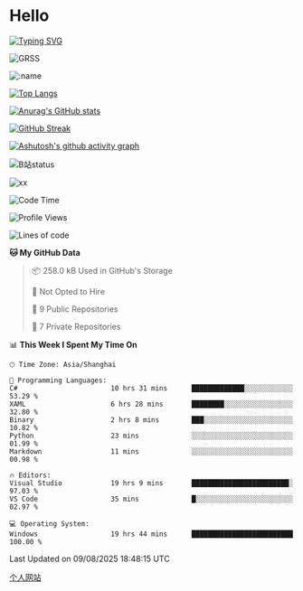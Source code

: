 # Hello


[![Typing SVG](https://readme-typing-svg.demolab.com?font=Fira+Code&pause=1000&color=F78FDE&width=435&lines=Ciallo%ef%bd%9e(%e2%88%a0%e3%83%bb%cf%89%3c+)%e2%8c%92%e2%98%85)](https://git.io/typing-svg)

![GRSS](https://github-readme-steam-card.vercel.app/status/?steamid=76561198221796636&show_in_game_bg=true&show_recent_game_bg=true&animated_avatar=true)

![:name](https://count.getloli.com/get/@hk416?theme=rule34)

[![Top Langs](https://github-readme-stats.vercel.app/api/top-langs/?username=qq583044063qq&locale=cn&hide=javascript,html)](https://github.com/anuraghazra/github-readme-stats)

[![Anurag's GitHub stats](https://github-readme-stats.vercel.app/api?username=qq583044063qq&count_private=true&show_icons=true&locale=cn)](https://github.com/anuraghazra/github-readme-stats)

[![GitHub Streak](https://streak-stats.demolab.com/?user=qq583044063qq&locale=zh_Hans)](https://git.io/streak-stats)

[![Ashutosh's github activity graph](https://github-readme-activity-graph.vercel.app/graph?username=qq583044063qq)](https://github.com/ashutosh00710/github-readme-activity-graph)

![B站status](https://stats.justsong.cn/api/bilibili/?id=3931848&lang=zh-CN)

![xx](xx.gif)

<!--START_SECTION:waka-->
![Code Time](http://img.shields.io/badge/Code%20Time-1%2C842%20hrs%2017%20mins-blue)

![Profile Views](http://img.shields.io/badge/Profile%20Views-3-blue)

![Lines of code](https://img.shields.io/badge/From%20Hello%20World%20I%27ve%20Written-992.7%20thousand%20lines%20of%20code-blue)

**🐱 My GitHub Data** 

> 📦 258.0 kB Used in GitHub's Storage 
 > 
> 🚫 Not Opted to Hire
 > 
> 📜 9 Public Repositories 
 > 
> 🔑 7 Private Repositories 
 > 
📊 **This Week I Spent My Time On** 

```text
🕑︎ Time Zone: Asia/Shanghai

💬 Programming Languages: 
C#                       10 hrs 31 mins      █████████████░░░░░░░░░░░░   53.29 % 
XAML                     6 hrs 28 mins       ████████░░░░░░░░░░░░░░░░░   32.80 % 
Binary                   2 hrs 8 mins        ███░░░░░░░░░░░░░░░░░░░░░░   10.82 % 
Python                   23 mins             ░░░░░░░░░░░░░░░░░░░░░░░░░   01.99 % 
Markdown                 11 mins             ░░░░░░░░░░░░░░░░░░░░░░░░░   00.98 % 

🔥 Editors: 
Visual Studio            19 hrs 9 mins       ████████████████████████░   97.03 % 
VS Code                  35 mins             █░░░░░░░░░░░░░░░░░░░░░░░░   02.97 % 

💻 Operating System: 
Windows                  19 hrs 44 mins      █████████████████████████   100.00 % 
```


 Last Updated on 09/08/2025 18:48:15 UTC
<!--END_SECTION:waka-->

[个人网站](https://blog.ayatsukinora.org.cn)
